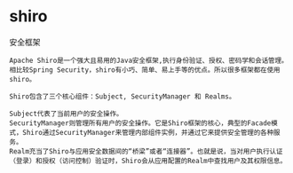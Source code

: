 # shiro
安全框架


    Apache Shiro是一个强大且易用的Java安全框架,执行身份验证、授权、密码学和会话管理。相比较Spring Security，shiro有小巧、简单、易上手等的优点。所以很多框架都在使用shiro。

    Shiro包含了三个核心组件：Subject, SecurityManager 和 Realms。

    Subject代表了当前用户的安全操作。
    SecurityManager则管理所有用户的安全操作。它是Shiro框架的核心，典型的Facade模式，Shiro通过SecurityManager来管理内部组件实例，并通过它来提供安全管理的各种服务。
    Realm充当了Shiro与应用安全数据间的“桥梁”或者“连接器”。也就是说，当对用户执行认证（登录）和授权（访问控制）验证时，Shiro会从应用配置的Realm中查找用户及其权限信息。

